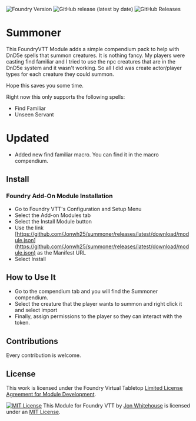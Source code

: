 <img alt="Foundry Version" src="https://img.shields.io/badge/FoundryVTT-0.7.6%2B-green"> <img alt="GitHub release (latest by date)" src="https://img.shields.io/github/v/release/Jonwh25/summoner?style=flat-square"> <img alt="GitHub Releases" src="https://img.shields.io/github/downloads-pre/Jonwh25/summoner/latest/total?style=flat-square">  

# Summoner
This FoundryVTT Module adds a simple compendium pack to help with DnD5e spells that summon creatures.
It is nothing fancy. My players were casting find familiar and I tried to use the npc creatures that
are in the DnD5e system and it wasn't working.  So all I did was create actor/player types for each 
creature they could summon.

Hope this saves you some time.  

Right now this only supports the following spells:
* Find Familiar
* Unseen Servant

# Updated
* Added new find familiar macro. You can find it in the macro compendium.

## Install

### Foundry Add-On Module Installation

- Go to Foundry VTT's Configuration and Setup Menu
- Select the Add-on Modules tab
- Select the Install Module button
- Use the link [https://github.com/Jonwh25/summoner/releases/latest/download/module.json](https://github.com/Jonwh25/summoner/releases/latest/download/module.json) as the Manifest URL
- Select Install

## How to Use It
* Go to the compendium tab and you will find the Summoner compendium.
* Select the creature that the player wants to summon and right click it and select import
* Finally, assign permissions to the player so they can interact with the token.

## Contributions
Every contribution is welcome.

## License
This work is licensed under the Foundry Virtual Tabletop [Limited License Agreement for Module Development](https://foundryvtt.com/article/license/).

<a rel="license" href="https://spdx.org/licenses/MIT.html"><img alt="MIT License" style="border-width:0" src="https://upload.wikimedia.org/wikipedia/commons/thumb/f/f8/License_icon-mit-88x31-2.svg/88px-License_icon-mit-88x31-2.svg.png" /></a> This Module for Foundry VTT by <a xmlns:cc="http://creativecommons.org/ns#" href="https://github.com/Jonwh25/" property="cc:attributionName" rel="cc:attributionURL">Jon Whitehouse</a> is licensed under an <a rel="license" href="https://spdx.org/licenses/MIT.html"> MIT License</a>.

